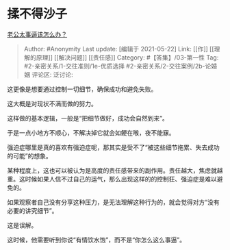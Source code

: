 # 揉不得沙子
[老公太事逼该怎么办？](https://www.zhihu.com/question/296425882/answer/1314393847)

> Author: #Anonymity
> Last update: [编辑于 2021-05-22]
> Link: [[作]] [[理解的原理]] [[解决问题]] [[责任感]]
> Category: #【答集】/03-第一性
> Tag: #2-亲密关系/1-交往准则/1e-优质选择 #2-亲密关系/2-交往案例/2b-论婚姻 
> 评论区:
> 泛讨论:

这更像是想要通过控制一切细节，确保成功和避免失败。

这大概是对现状不满而做的努力。

这样做的基本逻辑，一般是“把细节做好，成功会自然到来”。

于是一点小地方不顺心，不解决掉它就会如鲠在喉，夜不能寐。

强迫症哪里是真的喜欢有强迫症呢，那其实是受不了“被这些细节拖累、失去成功的可能”的想象。

某种程度上，这也可以被认为是高度的责任感带来的副作用。责任越大，焦虑就越重。这时候如果人信不过自己的运气，那么出现这样的的控制狂、强迫症是难以避免的。

如果观察者自己没有分享这种压力，是无法理解这种行为的，就会觉得对方“没有必要的讲究细节”。

这是误解。

这时候，他需要听到你说“有情饮水饱”，而不是“你怎么这么事逼”。
